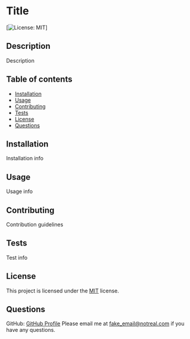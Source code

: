 # Title

  [![License: MIT](https://img.shields.io/badge/License-MIT-yellow.svg)]

  ## Description
  Description

  ## Table of contents
  - [Installation](#installation)
  - [Usage](#usage)
  - [Contributing](#contributing)
  - [Tests](#tests)
  - [License](#license)
  - [Questions](#questions)

  ## Installation
  Installation info

  ## Usage
  Usage info

  ## Contributing
  Contribution guidelines

  ## Tests
  Test info

  ## License
  This project is licensed under the [MIT](https://opensource.org/licenses/MIT) license.

  ## Questions
  GitHub: [GitHub Profile](https://github.com/AshB88)
  Please email me at fake_email@notreal.com if you have any questions.
